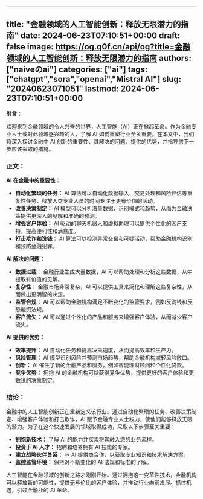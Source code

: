 
---
title: "金融领域的人工智能创新：释放无限潜力的指南"
date: 2024-06-23T07:10:51+00:00
draft: false
image: https://og.g0f.cn/api/og?title=金融领域的人工智能创新：释放无限潜力的指南
authors: ["naiveのai"]
categories: ["ai"]
tags: ["chatgpt","sora","openai","Mistral AI"]
slug: "20240623071051"
lastmod: 2024-06-23T07:10:51+00:00
---
**引言：**

欢迎来到金融领域的令人兴奋的世界，人工智能（AI）正在掀起革命。作为金融专业人士或对此领域感兴趣的人，了解 AI 如何重塑行业至关重要。在本文中，我们将深入探讨金融中 AI 创新的重要性、其解决的问题、提供的优势，并指导您下一步应该采取的措施。

### 正文：

**AI 在金融中的重要性：**

* **自动化繁琐的任务：** AI 算法可以自动化数据输入、交易处理和风险评估等重复性任务，释放人类专业人员的时间专注于更有价值的活动。
* **改善决策制定：** AI 模型可以分析海量数据，识别模式和趋势，从而为金融决策提供更深入的见解和准确的预测。
* **增强客户体验：** AI 驱动的聊天机器人和虚拟助理可以提供个性化的客户支持，提高便利性和满意度。
* **打击欺诈和洗钱：** AI 算法可以检测异常交易和可疑活动，帮助金融机构识别和预防金融犯罪。

**AI 解决的问题：**

* **数据过载：** 金融行业生成大量数据，AI 可以帮助处理和分析这些数据，从中提取有价值的见解。
* **复杂性：** 金融市场非常复杂，AI 可以提供工具来简化和理解这些复杂性，从而做出更明智的决定。
* **监管合规：** AI 可以帮助金融机构满足不断变化的监管要求，例如反洗钱和反恐融资法规。
* **客户流失：** AI 可以通过个性化的产品和服务来增强客户体验，从而减少客户流失。

**AI 提供的优势：**

* **效率提升：** AI 自动化任务和提高决策速度，从而提高效率和生产力。
* **风险管理：** AI 模型识别风险并预测市场趋势，帮助金融机构减轻风险敞口。
* **创新：** AI 催生了新的金融产品和服务，例如智能理财顾问和个性化贷款。
* **竞争优势：** 拥抱 AI 的金融机构可以获得竞争优势，提供更好的客户体验和更敏锐的决策制定。

### 结论：

金融中的人工智能创新正在重新定义该行业。通过自动化繁琐的任务、改善决策制定、增强客户体验和打击欺诈，AI 赋予金融专业人士权力，使他们能够释放无限的潜力。为了在这个快速发展的领域取得成功，采取以下步骤至关重要：

* **拥抱新技术：** 了解 AI 的能力并探索将其融入您的业务流程。
* **投资于 AI 人才：** 招聘和培养拥有 AI 技能的专家。
* **建立战略伙伴关系：** 与 AI 提供商合作，以获取专业知识和技术解决方案。
* **监控监管环境：** 保持对不断变化的 AI 法规和标准的了解。

人工智能在金融领域的创新之路才刚刚开始。通过拥抱这一变革性技术，金融机构可以释放新的可能性，提供无与伦比的客户体验，并推动行业向前发展。抓住机遇，引领金融业的 AI 革命。